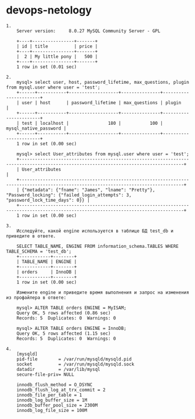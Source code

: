 # devops-netology


    1. 
    	Server version:		8.0.27 MySQL Community Server - GPL

		+----+----------------+-------+
		| id | title          | price |
		+----+----------------+-------+
		|  2 | My little pony |   500 |
		+----+----------------+-------+
		1 row in set (0.01 sec)

  	2.
  		mysql> select user, host, password_lifetime, max_questions, plugin from mysql.user where user = 'test';
		+------+-----------+-------------------+---------------+-----------------------+
		| user | host      | password_lifetime | max_questions | plugin                |
		+------+-----------+-------------------+---------------+-----------------------+
		| test | localhost |               180 |           100 | mysql_native_password |
		+------+-----------+-------------------+---------------+-----------------------+
		1 row in set (0.00 sec)

		mysql> select User_attributes from mysql.user where user = 'test';
		+-------------------------------------------------------------------------------------------------------------------------------------+
		| User_attributes                                                                                                                     |
		+-------------------------------------------------------------------------------------------------------------------------------------+
		| {"metadata": {"fname": "James", "lname": "Pretty"}, "Password_locking": {"failed_login_attempts": 3, "password_lock_time_days": 0}} |
		+-------------------------------------------------------------------------------------------------------------------------------------+
		1 row in set (0.00 sec)

	3.
		Исследуйте, какой engine используется в таблице БД test_db и приведите в ответе.

		SELECT TABLE_NAME, ENGINE FROM information_schema.TABLES WHERE TABLE_SCHEMA = 'test_db';
		+------------+--------+
		| TABLE_NAME | ENGINE |
		+------------+--------+
		| orders     | InnoDB |
		+------------+--------+
		1 row in set (0.00 sec)

		Измените engine и приведите время выполнения и запрос на изменения из профайлера в ответе:

		mysql> ALTER TABLE orders ENGINE = MyISAM;
		Query OK, 5 rows affected (0.86 sec)
		Records: 5  Duplicates: 0  Warnings: 0

		mysql> ALTER TABLE orders ENGINE = InnoDB;
		Query OK, 5 rows affected (1.15 sec)
		Records: 5  Duplicates: 0  Warnings: 0

	4.
		[mysqld]
		pid-file        = /var/run/mysqld/mysqld.pid
		socket          = /var/run/mysqld/mysqld.sock
		datadir         = /var/lib/mysql
		secure-file-priv= NULL

		innodb_flush_method = O_DSYNC
		innodb_flush_log_at_trx_commit = 2
		innodb_file_per_table = 1
		innodb_log_buffer_size = 1M
		innodb_buffer_pool_size = 2300M
		innodb_log_file_size = 100M
